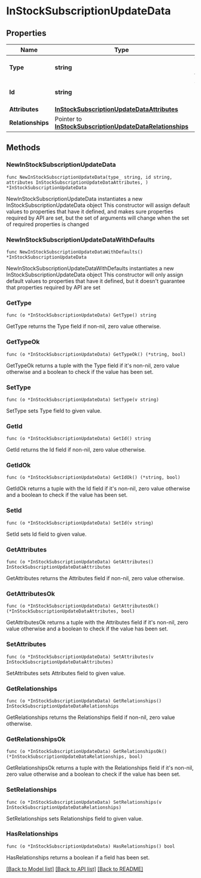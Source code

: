 # InStockSubscriptionUpdateData

## Properties

Name | Type | Description | Notes
------------ | ------------- | ------------- | -------------
**Type** | **string** | The resource&#39;s type | 
**Id** | **string** | The resource&#39;s id | 
**Attributes** | [**InStockSubscriptionUpdateDataAttributes**](InStockSubscriptionUpdateDataAttributes.md) |  | 
**Relationships** | Pointer to [**InStockSubscriptionUpdateDataRelationships**](InStockSubscriptionUpdateDataRelationships.md) |  | [optional] 

## Methods

### NewInStockSubscriptionUpdateData

`func NewInStockSubscriptionUpdateData(type_ string, id string, attributes InStockSubscriptionUpdateDataAttributes, ) *InStockSubscriptionUpdateData`

NewInStockSubscriptionUpdateData instantiates a new InStockSubscriptionUpdateData object
This constructor will assign default values to properties that have it defined,
and makes sure properties required by API are set, but the set of arguments
will change when the set of required properties is changed

### NewInStockSubscriptionUpdateDataWithDefaults

`func NewInStockSubscriptionUpdateDataWithDefaults() *InStockSubscriptionUpdateData`

NewInStockSubscriptionUpdateDataWithDefaults instantiates a new InStockSubscriptionUpdateData object
This constructor will only assign default values to properties that have it defined,
but it doesn't guarantee that properties required by API are set

### GetType

`func (o *InStockSubscriptionUpdateData) GetType() string`

GetType returns the Type field if non-nil, zero value otherwise.

### GetTypeOk

`func (o *InStockSubscriptionUpdateData) GetTypeOk() (*string, bool)`

GetTypeOk returns a tuple with the Type field if it's non-nil, zero value otherwise
and a boolean to check if the value has been set.

### SetType

`func (o *InStockSubscriptionUpdateData) SetType(v string)`

SetType sets Type field to given value.


### GetId

`func (o *InStockSubscriptionUpdateData) GetId() string`

GetId returns the Id field if non-nil, zero value otherwise.

### GetIdOk

`func (o *InStockSubscriptionUpdateData) GetIdOk() (*string, bool)`

GetIdOk returns a tuple with the Id field if it's non-nil, zero value otherwise
and a boolean to check if the value has been set.

### SetId

`func (o *InStockSubscriptionUpdateData) SetId(v string)`

SetId sets Id field to given value.


### GetAttributes

`func (o *InStockSubscriptionUpdateData) GetAttributes() InStockSubscriptionUpdateDataAttributes`

GetAttributes returns the Attributes field if non-nil, zero value otherwise.

### GetAttributesOk

`func (o *InStockSubscriptionUpdateData) GetAttributesOk() (*InStockSubscriptionUpdateDataAttributes, bool)`

GetAttributesOk returns a tuple with the Attributes field if it's non-nil, zero value otherwise
and a boolean to check if the value has been set.

### SetAttributes

`func (o *InStockSubscriptionUpdateData) SetAttributes(v InStockSubscriptionUpdateDataAttributes)`

SetAttributes sets Attributes field to given value.


### GetRelationships

`func (o *InStockSubscriptionUpdateData) GetRelationships() InStockSubscriptionUpdateDataRelationships`

GetRelationships returns the Relationships field if non-nil, zero value otherwise.

### GetRelationshipsOk

`func (o *InStockSubscriptionUpdateData) GetRelationshipsOk() (*InStockSubscriptionUpdateDataRelationships, bool)`

GetRelationshipsOk returns a tuple with the Relationships field if it's non-nil, zero value otherwise
and a boolean to check if the value has been set.

### SetRelationships

`func (o *InStockSubscriptionUpdateData) SetRelationships(v InStockSubscriptionUpdateDataRelationships)`

SetRelationships sets Relationships field to given value.

### HasRelationships

`func (o *InStockSubscriptionUpdateData) HasRelationships() bool`

HasRelationships returns a boolean if a field has been set.


[[Back to Model list]](../README.md#documentation-for-models) [[Back to API list]](../README.md#documentation-for-api-endpoints) [[Back to README]](../README.md)


